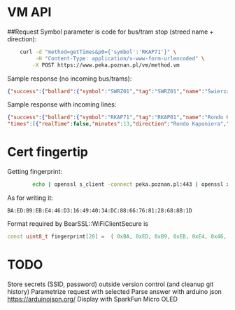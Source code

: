 # VM API 
##Request
Symbol parameter is code for bus/tram stop (streed name + direction):
```bash
    curl -d "method=getTimes&p0={'symbol':'RKAP71'}" \
         -H "Content-Type: application/x-www-form-urlencoded" \
        -X POST https://www.peka.poznan.pl/vm/method.vm
```

Sample response (no incoming bus/trams):
```json
{"success":{"bollard":{"symbol":"SWRZ01","tag":"SWRZ01","name":"Świerzawska","mainBollard":false},"times":[]}}
```

Sample response with incoming lines:
```json
{"success":{"bollard":{"symbol":"RKAP71","tag":"RKAP01","name":"Rondo Kaponiera","mainBollard":false},
"times":[{"realTime":false,"minutes":13,"direction":"Rondo Kaponiera","onStopPoint":false,"departure":"2019-03-12T00:21:00.000Z","line":"249"},{"realTime":true,"minutes":16,"direction":"Rondo Kaponiera","onStopPoint":false,"departure":"2019-03-12T00:24:00.000Z","line":"232"},{"realTime":true,"minutes":17,"direction":"Rondo Kaponiera","onStopPoint":false,"departure":"2019-03-12T00:25:00.000Z","line":"238"},{"realTime":false,"minutes":22,"direction":"Szwajcarska Szpital","onStopPoint":false,"departure":"2019-03-12T00:30:00.000Z","line":"232"},{"realTime":false,"minutes":22,"direction":"Szwajcarska Szpital","onStopPoint":false,"departure":"2019-03-12T00:30:00.000Z","line":"238"},{"realTime":false,"minutes":22,"direction":"Dębiec","onStopPoint":false,"departure":"2019-03-12T00:30:00.000Z","line":"249"}]}}
```

# Cert fingertip
Getting fingerprint:
```bash
        echo | openssl s_client -connect peka.poznan.pl:443 | openssl x509 -fingerprint -noout
```
As for writing it:      
```  
BA:ED:B9:EB:E4:46:D3:16:49:40:34:DC:88:66:76:81:28:68:8B:1D
```
Format required by BearSSL::WiFiClientSecure is
```c++
const uint8_t fingerprint[20] =  { 0xBA, 0xED, 0xB9, 0xEB, 0xE4, 0x46, 0xD3, 0x16, 0x49, 0x40, 0x34, 0xDC, 0x88, 0x66, 0x76, 0x81, 0x28, 0x68, 0x8B, 0x1D };
```

# TODO
Store secrets (SSID, password) outside version control (and cleanup git history)
Parametrize request with selected 
Parse answer with arduino json
https://arduinojson.org/
Display with SparkFun Micro OLED